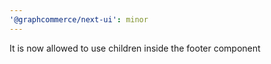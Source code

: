 ```yaml
---
'@graphcommerce/next-ui': minor
---
```


It is now allowed to use children inside the footer component
